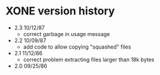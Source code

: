 # XONE version history

- 2.3 10/12/87
  - correct garbage in usage message
- 2.2 10/09/87
  - add code to allow copying "squashed" files
- 2.1 11/12/86
  - correct problem extracting files larger than 18k bytes
- 2.0 09/25/86
